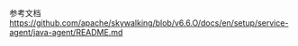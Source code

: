 
参考文档
https://github.com/apache/skywalking/blob/v6.6.O/docs/en/setup/service-agent/java-agent/README.md